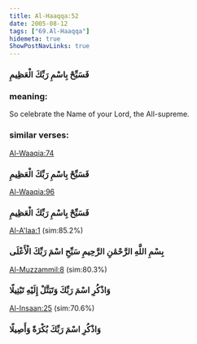 ```yaml
---
title: Al-Haaqqa:52
date: 2005-08-12
tags: ["69.Al-Haaqqa"]
hidemeta: true 
ShowPostNavLinks: true 
---
```

### فَسَبِّحْ بِاسْمِ رَبِّكَ الْعَظِيمِ
### meaning: 
So celebrate the Name of your Lord, the All-supreme.
### similar verses: 

[Al-Waaqia:74](/56/74)

### فَسَبِّحْ بِاسْمِ رَبِّكَ الْعَظِيمِ

[Al-Waaqia:96](/56/96)

### فَسَبِّحْ بِاسْمِ رَبِّكَ الْعَظِيمِ

[Al-A'laa:1](/87/1) (sim:85.2%)

### بِسْمِ اللَّهِ الرَّحْمَٰنِ الرَّحِيمِ سَبِّحِ اسْمَ رَبِّكَ الْأَعْلَى

[Al-Muzzammil:8](/73/8) (sim:80.3%)

### وَاذْكُرِ اسْمَ رَبِّكَ وَتَبَتَّلْ إِلَيْهِ تَبْتِيلًا

[Al-Insaan:25](/76/25) (sim:70.6%)

### وَاذْكُرِ اسْمَ رَبِّكَ بُكْرَةً وَأَصِيلًا

